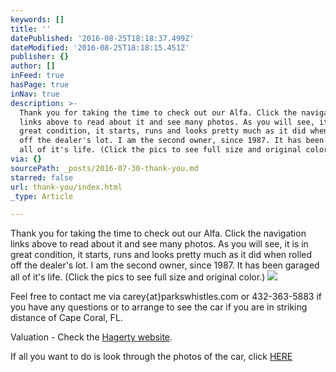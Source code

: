 ```yaml
---
keywords: []
title: ''
datePublished: '2016-08-25T18:18:37.499Z'
dateModified: '2016-08-25T18:18:15.451Z'
publisher: {}
author: []
inFeed: true
hasPage: true
inNav: true
description: >-
  Thank you for taking the time to check out our Alfa. Click the navigation
  links above to read about it and see many photos. As you will see, it is in
  great condition, it starts, runs and looks pretty much as it did when rolled
  off the dealer's lot. I am the second owner, since 1987. It has been garaged
  all of it's life. (Click the pics to see full size and original color.)
via: {}
sourcePath: _posts/2016-07-30-thank-you.md
starred: false
url: thank-you/index.html
_type: Article

---
```

Thank you for taking the time to check out our Alfa. Click the navigation links above to read about it and see many photos. As you will see, it is in great condition, it starts, runs and looks pretty much as it did when rolled off the dealer's lot. I am the second owner, since 1987\. It has been garaged all of it's life. (Click the pics to see full size and original color.)
![](https://the-grid-user-content.s3-us-west-2.amazonaws.com/77bce7d5-f1f3-4ff9-a47c-ab762cd8749b.jpg)

Feel free to contact me via carey{at}parkswhistles.com or 432-363-5883 if you have any questions or to arrange to see the car if you are in striking distance of Cape Coral, FL.

Valuation - Check the [Hagerty website][0].

If all you want to do is look through the photos of the car, click [HERE][1]

[0]: https://www.hagerty.com/apps/valuationtools/1981-Alfa_Romeo-Spider-Veloce
[1]: https://goo.gl/photos/qZZif3NbKGyvfqq69